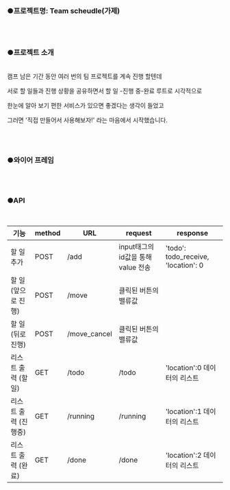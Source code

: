 ### ●프로젝트명:  Team scheudle(가제)



<br/> <br/> 
### ●프로젝트 소개

<br/> 
캠프 남은 기간 동안 여러 번의 팀 프로젝트를 계속 진행 할텐데

서로 할 일들과 진행 상황을 공유하면서 할 일 -진행 중-완료 루트로 시각적으로

한눈에 알아 보기 편한 서비스가 있으면 좋겠다는 생각이 들었고

그러면 '직접 만들어서 사용해보자!' 라는 마음에서 시작했습니다.




<br/> <br/> 
### ●와이어 프레임



<br/> <br/> 
### ●API
<br/> 

|기능|method|URL|request|response|
|---|---|---|---|---|
|할 일 추가           | 	    POST	     |     /add         |	       input태그의 id값을 통해 value 전송                |	     'todo': todo_receive, 'location': 0   |
|할 일 (앞으로 진행)  |	     POST      |	    /move        |	       클릭된 버튼의 밸류값|	|받은데이터[location]+1      |      저장 상황에 맞는 메시지                |
|할 일 (뒤로 진행)    |	     POST      |	    /move_cancel |	       클릭된 버튼의 밸류값|	|받은데이터[location]-1저장  |      상황에 맞는 메시지                     |
|리스트 출력 (할 일)  |	     GET       |	    /todo        |	       /todo	                                           |      'location':0  데이터의 리스트          |
|리스트 출력 (진행중) |	     GET       |	    /running     |	       /running	                                        |      'location':1  데이터의 리스트          |
|리스트 출력 (완료)   |	     GET       |	    /done        |	       /done	                                           |      'location':2  데이터의 리스트          |

 
